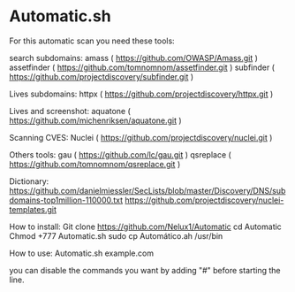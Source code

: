 # Automatic.sh

For this automatic scan you need these tools:

search subdomains:
amass ( https://github.com/OWASP/Amass.git )
assetfinder ( https://github.com/tomnomnom/assetfinder.git  )
subfinder ( https://github.com/projectdiscovery/subfinder.git )

Lives subdomains:
httpx ( https://github.com/projectdiscovery/httpx.git )

Lives and screenshot:
aquatone ( https://github.com/michenriksen/aquatone.git )

Scanning CVES:
Nuclei ( https://github.com/projectdiscovery/nuclei.git ) 

Others tools:
gau ( https://github.com/lc/gau.git )
qsreplace ( https://github.com/tomnomnom/qsreplace.git )

Dictionary:
https://github.com/danielmiessler/SecLists/blob/master/Discovery/DNS/subdomains-top1million-110000.txt
https://github.com/projectdiscovery/nuclei-templates.git

How to install:
 Git clone https://github.com/Nelux1/Automatic
 cd Automatic
 Chmod +777 Automatic.sh
 sudo cp Automático.ah /usr/bin

How to use:
 Automatic.sh example.com

you can disable the commands you want by adding "#" before starting the line.

